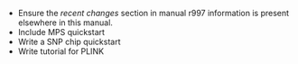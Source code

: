- Ensure the *recent changes* section in manual r997 information is present elsewhere in this manual.
- Include MPS quickstart
- Write a SNP chip quickstart
- Write tutorial for PLINK
